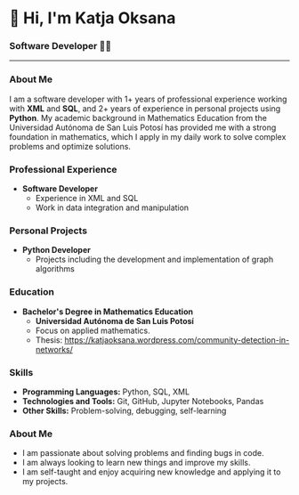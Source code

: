 # 👋 Hi, I'm Katja Oksana

### Software Developer :woman_technologist:

---

### About Me

I am a software developer with 1+ years of professional experience working with **XML** and **SQL**, and 2+ years of experience in personal projects using **Python**. My academic background in Mathematics Education from the Universidad Autónoma de San Luis Potosí has provided me with a strong foundation in mathematics, which I apply in my daily work to solve complex problems and optimize solutions.

### Professional Experience

- **Software Developer**
  - Experience in XML and SQL
  - Work in data integration and manipulation

### Personal Projects

- **Python Developer**
  - Projects including the development and implementation of graph algorithms

### Education

- **Bachelor's Degree in Mathematics Education**
  - **Universidad Autónoma de San Luis Potosí**
  - Focus on applied mathematics.
  - Thesis: https://katjaoksana.wordpress.com/community-detection-in-networks/

### Skills

- **Programming Languages:** Python, SQL, XML
- **Technologies and Tools:** Git, GitHub, Jupyter Notebooks, Pandas
- **Other Skills:** Problem-solving, debugging, self-learning

### About Me

- I am passionate about solving problems and finding bugs in code.
- I am always looking to learn new things and improve my skills.
- I am self-taught and enjoy acquiring new knowledge and applying it to my projects.
